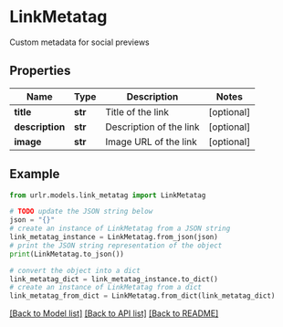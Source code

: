 # LinkMetatag

Custom metadata for social previews

## Properties

Name | Type | Description | Notes
------------ | ------------- | ------------- | -------------
**title** | **str** | Title of the link | [optional] 
**description** | **str** | Description of the link | [optional] 
**image** | **str** | Image URL of the link | [optional] 

## Example

```python
from urlr.models.link_metatag import LinkMetatag

# TODO update the JSON string below
json = "{}"
# create an instance of LinkMetatag from a JSON string
link_metatag_instance = LinkMetatag.from_json(json)
# print the JSON string representation of the object
print(LinkMetatag.to_json())

# convert the object into a dict
link_metatag_dict = link_metatag_instance.to_dict()
# create an instance of LinkMetatag from a dict
link_metatag_from_dict = LinkMetatag.from_dict(link_metatag_dict)
```
[[Back to Model list]](../README.md#documentation-for-models) [[Back to API list]](../README.md#documentation-for-api-endpoints) [[Back to README]](../README.md)



